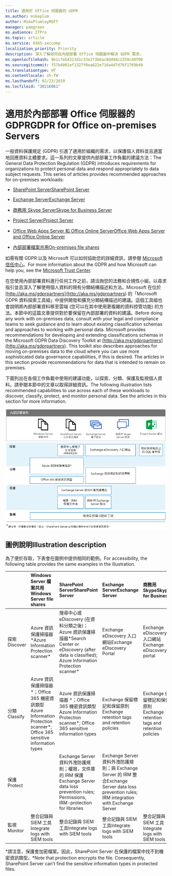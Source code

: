 ```yaml
---
title: 適用於 Office 伺服器的 GDPR
ms.author: mikeplum
author: MikePlumleyMSFT
manager: pamgreen
ms.audience: ITPro
ms.topic: article
ms.service: O365-seccomp
localization_priority: Priority
description: 深入了解如何在內部部署 Office 伺服器中解決 GDPR 需求。
ms.openlocfilehash: 9b1c7eb4313d1c33e273b6ac0d494c2359c40f00
ms.sourcegitcommit: f57b4001ef1327f0ea622e716a4d7d78f1769b49
ms.translationtype: HT
ms.contentlocale: zh-TW
ms.lasthandoff: 02/23/2019
ms.locfileid: "30216061"
---
```

# <a name="gdpr-for-office-on-premises-servers"></a><span data-ttu-id="de8f8-103">適用於內部部署 Office 伺服器的 GDPR</span><span class="sxs-lookup"><span data-stu-id="de8f8-103">GDPR for Office on-premises Servers</span></span>

<span data-ttu-id="de8f8-p101">一般資料保護規定 (GDPR) 引進了適用於組織的需求，以保護個人資料並且適當地回應資料主體要求。這一系列的文章提供內部部署工作負載的建議方法：</span><span class="sxs-lookup"><span data-stu-id="de8f8-p101">The General Data Protection Regulation (GDPR) introduces requirements for organizations to protect personal data and respond appropriately to data subject requests. This series of articles provides recommended approaches for on-premises workloads:</span></span>

-   [<span data-ttu-id="de8f8-106">SharePoint Server</span><span class="sxs-lookup"><span data-stu-id="de8f8-106">SharePoint Server</span></span>](gdpr-for-sharepoint-server.md)

-   [<span data-ttu-id="de8f8-107">Exchange Server</span><span class="sxs-lookup"><span data-stu-id="de8f8-107">Exchange Server</span></span>](gdpr-for-exchange-server.md)

-   [<span data-ttu-id="de8f8-108">商務用 Skype Server</span><span class="sxs-lookup"><span data-stu-id="de8f8-108">Skype for Business Server</span></span>](gdpr-for-skype-for-business-server.md)

-   [<span data-ttu-id="de8f8-109">Project Server</span><span class="sxs-lookup"><span data-stu-id="de8f8-109">Project Server</span></span>](gdpr-for-project-server.md)

-   [<span data-ttu-id="de8f8-110">Office Web Apps Server 和 Office Online Server</span><span class="sxs-lookup"><span data-stu-id="de8f8-110">Office Web Apps Server and Office Online Server</span></span>](gdpr-for-office-online-server.md)

-   [<span data-ttu-id="de8f8-111">內部部署檔案共用</span><span class="sxs-lookup"><span data-stu-id="de8f8-111">On-premises file shares</span></span>](gdpr-for-on-premises-file-shares.md)

<span data-ttu-id="de8f8-112">如需有關 GDPR 以及 Microsoft 可以如何協助您的詳細資訊，請參閱 [Microsoft 信任中心](https://www.microsoft.com/zh-TW/TrustCenter/Privacy/gdpr/default.aspx)。</span><span class="sxs-lookup"><span data-stu-id="de8f8-112">For more information about the GDPR and how Microsoft can help you, see the [Microsoft Trust Center](https://www.microsoft.com/zh-TW/TrustCenter/Privacy/gdpr/default.aspx).</span></span>

<span data-ttu-id="de8f8-p102">在您使用內部部署資料進行任何工作之前，請洽詢您的法務和合規性小組，以尋求指引並且深入了解使用個人資料的現有分類結構描述和方法。Microsoft 在位於 [http://aka.ms/gdprpartners](<http://aka.ms/gdprpartners>) 的「Microsoft GDPR 資料探索工具組」中提供開發和擴充分類結構描述的建議。這個工具組也會說明將內部部署資料移至雲端 (您可以在其中使用更複雜的資料控管功能) 的方法。本節中的這篇文章提供對於要保留在內部部署的資料的建議。</span><span class="sxs-lookup"><span data-stu-id="de8f8-p102">Before doing any work with on-premises data, consult with your legal and compliance teams to seek guidance and to learn about existing classification schemas and approaches to working with personal data. Microsoft provides recommendations for developing and extending classifications schemas in the Microsoft GDPR Data Discovery Toolkit at [http://aka.ms/gdprpartners](<http://aka.ms/gdprpartners>). This toolkit also describes approaches for moving on-premises data to the cloud where you can use more sophisticated data governance capabilities, if this is desired. The articles in this section provide recommendations for data that is intended to remain on premises.</span></span>

<span data-ttu-id="de8f8-p103">下圖列出在各個工作負載中使用的建議功能，以探索、分類、保護及監視個人資料。請參閱本節中的文章以取得詳細資訊。</span><span class="sxs-lookup"><span data-stu-id="de8f8-p103">The following illustration lists recommended capabilities to use across each of these workloads to discover, classify, protect, and monitor personal data. See the articles in this section for more information.</span></span>

![](media/gdpr-for-office-servers-image1.png)

## <a name="illustration-description"></a><span data-ttu-id="de8f8-119">圖例說明</span><span class="sxs-lookup"><span data-stu-id="de8f8-119">Illustration description</span></span>

<span data-ttu-id="de8f8-120">為了便於存取，下表會在圖例中提供相同的範例。</span><span class="sxs-lookup"><span data-stu-id="de8f8-120">For accessibility, the following table provides the same examples in the illustration.</span></span>

|             |<span data-ttu-id="de8f8-121">Windows Server 檔案共用</span><span class="sxs-lookup"><span data-stu-id="de8f8-121">Windows Server file shares</span></span>|<span data-ttu-id="de8f8-122">SharePoint Server</span><span class="sxs-lookup"><span data-stu-id="de8f8-122">SharePoint Server</span></span>|<span data-ttu-id="de8f8-123">Exchange Server</span><span class="sxs-lookup"><span data-stu-id="de8f8-123">Exchange Server</span></span>|<span data-ttu-id="de8f8-124">商務用 Skype</span><span class="sxs-lookup"><span data-stu-id="de8f8-124">Skype for Business</span></span>|<span data-ttu-id="de8f8-125">Project Server</span><span class="sxs-lookup"><span data-stu-id="de8f8-125">Project Server</span></span>|
|:------------|:-------------------------|:----------------|:--------------|:-----------------|:-------------|
|<span data-ttu-id="de8f8-126">探索</span><span class="sxs-lookup"><span data-stu-id="de8f8-126">Discover</span></span>|<span data-ttu-id="de8f8-127">Azure 資訊保護掃描器\*</span><span class="sxs-lookup"><span data-stu-id="de8f8-127">Azure Information Protection scanner\*</span></span>|<span data-ttu-id="de8f8-128">搜尋中心或 eDiscovery (在資料分類之後)；Azure 資訊保護掃描器\*</span><span class="sxs-lookup"><span data-stu-id="de8f8-128">Search Center or eDiscovery (after data is classified); Azure Information Protection scanner\*</span></span>|<span data-ttu-id="de8f8-129">Exchange eDiscovery 入口網站</span><span class="sxs-lookup"><span data-stu-id="de8f8-129">Exchange eDiscovery Portal</span></span>|<span data-ttu-id="de8f8-130">Exchange eDiscovery 入口網站</span><span class="sxs-lookup"><span data-stu-id="de8f8-130">Exchange eDiscovery portal</span></span>|<span data-ttu-id="de8f8-131">用於探索和匯出的 SQL 指令碼</span><span class="sxs-lookup"><span data-stu-id="de8f8-131">SQL scripts for discovery and exporting</span></span>|
|<span data-ttu-id="de8f8-132">分類</span><span class="sxs-lookup"><span data-stu-id="de8f8-132">Classify</span></span>|<span data-ttu-id="de8f8-133">Azure 資訊保護掃描器 \*；Office 365 機密資訊類型</span><span class="sxs-lookup"><span data-stu-id="de8f8-133">Azure Information Protection scanner\*; Office 365 sensitive information types</span></span>|<span data-ttu-id="de8f8-134">Azure 資訊保護掃描器 \*；Office 365 機密資訊類型</span><span class="sxs-lookup"><span data-stu-id="de8f8-134">Azure Information Protection scanner\*; Office 365 sensitive information types</span></span>|<span data-ttu-id="de8f8-135">Exchange 保留標記和保留原則</span><span class="sxs-lookup"><span data-stu-id="de8f8-135">Exchange retention tags and retention policies</span></span>|<span data-ttu-id="de8f8-136">Exchange 保留標記和保留原則</span><span class="sxs-lookup"><span data-stu-id="de8f8-136">Exchange retention tags and retention policies</span></span>||
|<span data-ttu-id="de8f8-137">保護</span><span class="sxs-lookup"><span data-stu-id="de8f8-137">Protect</span></span>||<span data-ttu-id="de8f8-138">Exchange Server 資料外洩防護規則；權限，文件庫的 IRM 保護</span><span class="sxs-lookup"><span data-stu-id="de8f8-138">Exchange Server data loss prevention rules; Permissions, IRM-protection for libraries</span></span>|<span data-ttu-id="de8f8-139">Exchange Server 資料外洩防護規則；與 Exchange Server 的 IRM 整合</span><span class="sxs-lookup"><span data-stu-id="de8f8-139">Exchange Server data loss prevention rules; IRM integration with Exchange Server</span></span>|||
|<span data-ttu-id="de8f8-140">監視</span><span class="sxs-lookup"><span data-stu-id="de8f8-140">Monitor</span></span>|<span data-ttu-id="de8f8-141">整合記錄與 SIEM 工具</span><span class="sxs-lookup"><span data-stu-id="de8f8-141">Integrate logs with SIEM tools</span></span>|<span data-ttu-id="de8f8-142">整合記錄與 SIEM 工具</span><span class="sxs-lookup"><span data-stu-id="de8f8-142">Integrate logs with SIEM tools</span></span>|<span data-ttu-id="de8f8-143">整合記錄與 SIEM 工具</span><span class="sxs-lookup"><span data-stu-id="de8f8-143">Integrate logs with SIEM tools</span></span>|<span data-ttu-id="de8f8-144">整合記錄與 SIEM 工具</span><span class="sxs-lookup"><span data-stu-id="de8f8-144">Integrate logs with SIEM tools</span></span>|<span data-ttu-id="de8f8-145">整合記錄與 SIEM 工具</span><span class="sxs-lookup"><span data-stu-id="de8f8-145">Integrate logs with SIEM tools</span></span>|

<span data-ttu-id="de8f8-p104">\*請注意，保護會加密檔案。因此，SharePoint Server 在保護的檔案中找不到機密資訊類型。</span><span class="sxs-lookup"><span data-stu-id="de8f8-p104">\*Note that protection encrypts the file. Consequently, SharePoint Server can’t find the sensitive information types in protected files.</span></span>
